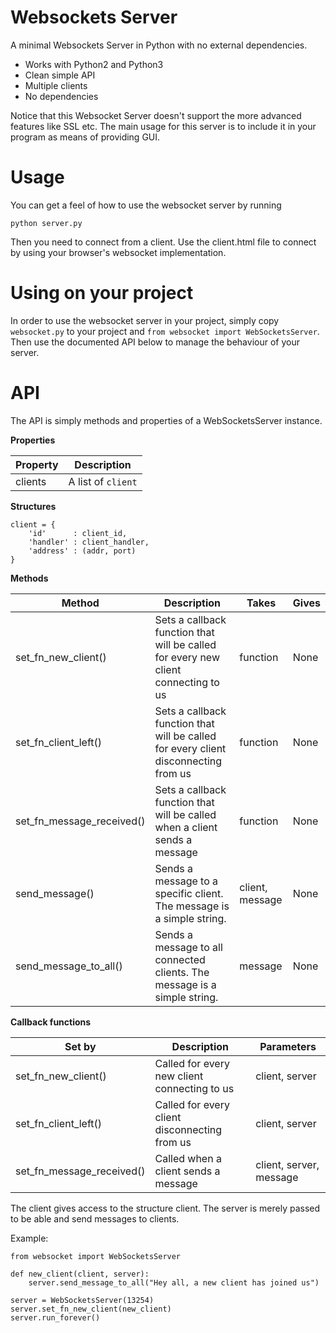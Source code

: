 Websockets Server
=======================

A minimal Websockets Server in Python with no external dependencies.

  * Works with Python2 and Python3
  * Clean simple API
  * Multiple clients
  * No dependencies
  
Notice that this Websocket Server doesn't support the more advanced features
like SSL etc. The main usage for this server is to include it in your program
as means of providing GUI.


Usage
=======================
You can get a feel of how to use the websocket server by running

    python server.py
    
Then you need to connect from a client. Use the client.html file to connect
by using your browser's websocket implementation.


Using on your project
=======================
In order to use the websocket server in your project, simply
copy `websocket.py` to your project and `from websocket import WebSocketsServer`.
Then use the documented API below to manage the behaviour of your server.


API
=======================

The API is simply methods and properties of a WebSocketsServer instance.

**Properties**

| Property | Description          |
|----------|----------------------|
| clients  | A list of `client`   |


**Structures**
````
client = {
	'id'      : client_id,
	'handler' : client_handler,
	'address' : (addr, port)
}
````

**Methods**

| Method                    | Description                                                                         | Takes           | Gives |
|---------------------------|-------------------------------------------------------------------------------------|-----------------|-------|
| set_fn_new_client()       | Sets a callback function that will be called for every new client connecting to us  | function        | None  |
| set_fn_client_left()      | Sets a callback function that will be called for every client disconnecting from us | function        | None  |
| set_fn_message_received() | Sets a callback function that will be called when a client sends a message          | function        | None  |
| send_message()            | Sends a message to a specific client. The message is a simple string.               | client, message | None  |
| send_message_to_all()     | Sends a message to all connected clients. The message is a simple string.           | message         | None  |


**Callback functions**

| Set by                    | Description                                   | Parameters              |
|---------------------------|-----------------------------------------------|-------------------------|
| set_fn_new_client()       | Called for every new client connecting to us  | client, server          |
| set_fn_client_left()      | Called for every client disconnecting from us | client, server          |
| set_fn_message_received() | Called when a client sends a message          | client, server, message |


The client gives access to the structure client. The server is merely passed to be able and send messages to clients.


Example:
````
from websocket import WebSocketsServer

def new_client(client, server):
	server.send_message_to_all("Hey all, a new client has joined us")

server = WebSocketsServer(13254)
server.set_fn_new_client(new_client)
server.run_forever()
````
